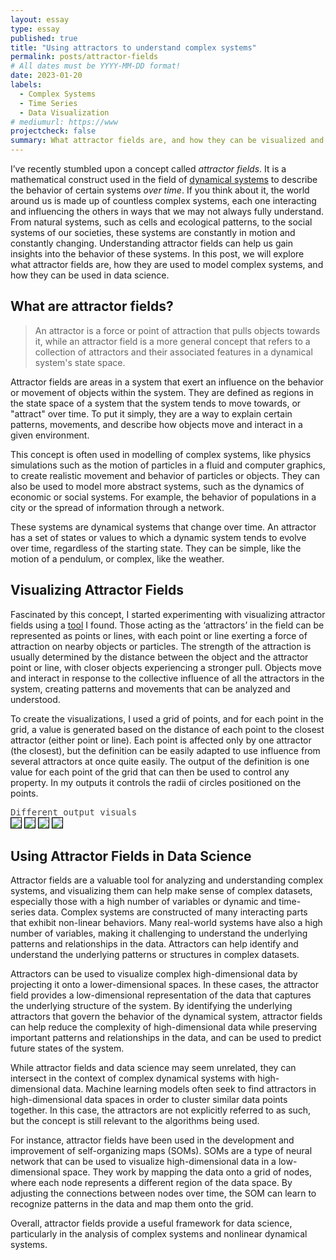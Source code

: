 ```yaml
---
layout: essay
type: essay
published: true
title: "Using attractors to understand complex systems"
permalink: posts/attractor-fields
# All dates must be YYYY-MM-DD format!
date: 2023-01-20
labels:
  - Complex Systems
  - Time Series
  - Data Visualization
# mediumurl: https://www
projectcheck: false
summary: What attractor fields are, and how they can be visualized and applied in data science to understand complex datasets.
---
```


I’ve recently stumbled upon a concept called *attractor fields*. It is a mathematical construct used in the field of <a href="https://en.m.wikipedia.org/wiki/Dynamical_systems_theory" target="_blank" class="lined">dynamical systems</a> to describe the behavior of certain systems *over time*. If you think about it, the world around us is made up of countless complex systems, each one interacting and influencing the others in ways that we may not always fully understand. From natural systems, such as cells and ecological patterns, to the social systems of our societies, these systems are constantly in motion and constantly changing. Understanding attractor fields can help us gain insights into the behavior of these systems. In this post, we will explore what attractor fields are, how they are used to model complex systems, and how they can be used in data science.

## What are attractor fields? 

> An attractor is a force or point of attraction that pulls objects towards it, while an attractor field is a more general concept that refers to a collection of attractors and their associated features in a dynamical system's state space.

Attractor fields are areas in a system that exert an influence on the behavior or movement of objects within the system. They are defined as regions in the state space of a system that the system tends to move towards, or "attract" over time. To put it simply, they are a way to explain certain patterns, movements, and describe how objects move and interact in a given environment.

This concept is often used in modelling of complex systems, like physics simulations such as the motion of particles in a fluid and computer graphics, to create realistic movement and behavior of particles or objects. They can also be used to model more abstract systems, such as the dynamics of economic or social systems. For example, the behavior of populations in a city or the spread of information through a network.

These systems are dynamical systems that change over time. An attractor has a set of states or values to which a dynamic system tends to evolve over time, regardless of the starting state. They can be simple, like the motion of a pendulum, or complex, like the weather.

## Visualizing Attractor Fields

Fascinated by this concept, I started experimenting with visualizing attractor fields using a <a href="https://object-e.net/tools/attractorfields-tools-gh" target="_blank" class="lined">tool</a> I found. Those acting as the ‘attractors’ in the field can be represented as points or lines, with each point or line exerting a force of attraction on nearby objects or particles. The strength of the attraction is usually determined by the distance between the object and the attractor point or line, with closer objects experiencing a stronger pull. Objects move and interact in response to the collective influence of all the attractors in the system, creating patterns and movements that can be analyzed and understood.

To create the visualizations, I used a grid of points, and for each point in the grid, a value is generated based on the distance of each point to the closest attractor (either point or line). Each point is affected only by one attractor (the closest), but the definition can be easily adapted to use influence from several attractors at once quite easily. The output of the definition is one value for each point of the grid that can then be used to control any property. In my outputs it controls the radii of circles positioned on the points.

<div style="color: #454545; font-family: 'Source Code Pro', monospace;" class="no-bottom"> Different output visuals </div>

<div class="ui small images">
  <img class="ui image" src="/images/attractorfields1.png" style="border: 1px solid black;">
  <img class="ui image" src="/images/attractorfields4.jpg" style="border: 1px solid black;">
  <img class="ui image" src="/images/attractorfields2.png" style="border: 1px solid black;">
  <img class="ui image" src="/images/attractorfields3.png" style="border: 1px solid black;">
</div>

## Using Attractor Fields in Data Science

Attractor fields are a valuable tool for analyzing and understanding complex systems, and visualizing them can help make sense of complex datasets, especially those with a high number of variables or dynamic and time-series data. Complex systems are constructed of many interacting parts that exhibit non-linear behaviors. Many real-world systems have also a high number of variables, making it challenging to understand the underlying patterns and relationships in the data. Attractors can help identify and understand the underlying patterns or structures in complex datasets.

Attractors can be used to visualize complex high-dimensional data by projecting it onto a lower-dimensional spaces. In these cases, the attractor field provides a low-dimensional representation of the data that captures the underlying structure of the system. By identifying the underlying attractors that govern the behavior of the dynamical system, attractor fields can help reduce the complexity of high-dimensional data while preserving important patterns and relationships in the data, and can be used to predict future states of the system.

While attractor fields and data science may seem unrelated, they can intersect in the context of complex dynamical systems with high-dimensional data. Machine learning models often seek to find attractors in high-dimensional data spaces in order to cluster similar data points together. In this case, the attractors are not explicitly referred to as such, but the concept is still relevant to the algorithms being used.

For instance, attractor fields have been used in the development and improvement of self-organizing maps (SOMs). SOMs are a type of neural network that can be used to visualize high-dimensional data in a low-dimensional space. They work by mapping the data onto a grid of nodes, where each node represents a different region of the data space. By adjusting the connections between nodes over time, the SOM can learn to recognize patterns in the data and map them onto the grid.

Overall, attractor fields provide a useful framework for data science, particularly in the analysis of complex systems and nonlinear dynamical systems.
